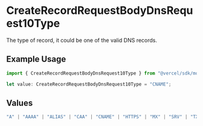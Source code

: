 # CreateRecordRequestBodyDnsRequest10Type

The type of record, it could be one of the valid DNS records.

## Example Usage

```typescript
import { CreateRecordRequestBodyDnsRequest10Type } from "@vercel/sdk/models/operations";

let value: CreateRecordRequestBodyDnsRequest10Type = "CNAME";
```

## Values

```typescript
"A" | "AAAA" | "ALIAS" | "CAA" | "CNAME" | "HTTPS" | "MX" | "SRV" | "TXT" | "NS"
```
